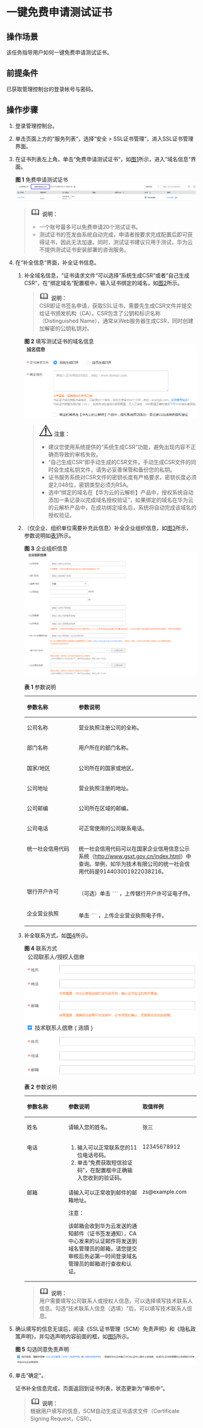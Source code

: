 # 一键免费申请测试证书<a name="ZH-CN_TOPIC_0117748226"></a>

## 操作场景<a name="section14877103731820"></a>

该任务指导用户如何一键免费申请测试证书。

## 前提条件<a name="section209262340197"></a>

已获取管理控制台的登录帐号与密码。

## 操作步骤<a name="section189617113219"></a>

1.  登录管理控制台。
2.  单击页面上方的“服务列表“，选择“安全  \>  SSL证书管理“，进入SSL证书管理界面。
3.  在证书列表左上角，单击“免费申请测试证书“，如[图1](#fig2346145623211)所示，进入“域名信息“界面。

    **图 1**  免费申请测试证书<a name="fig2346145623211"></a>  
    ![](figures/免费申请测试证书.png "免费申请测试证书")

    >![](public_sys-resources/icon-note.gif) **说明：**   
    >-   一个账号最多可以免费申请20个测试证书。  
    >-   测试证书的签发由系统自动完成，申请者按要求完成配置后即可获得证书，因此无法加速。同时，测试证书建议只用于测试，华为云不提供测试证书安装部署的咨询服务。  

4.  在“补全信息“界面，补全证书信息。
    1.  补全域名信息，“证书请求文件“可以选择“系统生成CSR“或者“自己生成CSR“，在“绑定域名“配置框中，输入证书绑定的域名，如[图2](#zh-cn_topic_0110866215_fig212112271419)所示。

        >![](public_sys-resources/icon-note.gif) **说明：**   
        >CSR即证书签名申请，获取SSL证书，需要先生成CSR文件并提交给证书颁发机构（CA）。CSR包含了公钥和标识名称（Distinguished Name），通常从Web服务器生成CSR，同时创建加解密的公钥私钥对。  

        **图 2**  填写测试证书的域名信息<a name="zh-cn_topic_0110866215_fig212112271419"></a>  
        ![](figures/填写测试证书的域名信息.png "填写测试证书的域名信息")

        >![](public_sys-resources/icon-notice.gif) **注意：**   
        >-   建议您使用系统提供的“系统生成CSR“功能，避免出现内容不正确而导致的审核失败。  
        >-   “自己生成CSR“即手动生成的CSR文件，手动生成CSR文件的同时会生成私钥文件，请务必妥善保管和备份您的私钥。  
        >-   证书服务系统对CSR文件的密钥长度有严格要求，密钥长度必须是2,048位，密钥类型必须为RSA。  
        >-   选中“绑定的域名在【华为云的云解析】产品中，授权系统自动添加一条记录以完成域名授权验证”，如果绑定的域名在华为云的云解析产品中，在成功绑定域名后，系统将自动完成该域名的授权验证。  

    2.  （仅企业、组织单位需要补充此信息）补全企业组织信息，如[图3](#zh-cn_topic_0110866215_fig1517919331585)所示，参数说明如[表1](#zh-cn_topic_0110866215_table1283352018128)所示。

        **图 3**  企业组织信息<a name="zh-cn_topic_0110866215_fig1517919331585"></a>  
        ![](figures/企业组织信息.png "企业组织信息")

        **表 1**  参数说明

        <a name="zh-cn_topic_0110866215_table1283352018128"></a>
        <table><thead align="left"><tr id="zh-cn_topic_0110866215_row6834172011120"><th class="cellrowborder" valign="top" width="30%" id="mcps1.2.3.1.1"><p id="zh-cn_topic_0110866215_p138341820191214"><a name="zh-cn_topic_0110866215_p138341820191214"></a><a name="zh-cn_topic_0110866215_p138341820191214"></a>参数名称</p>
        </th>
        <th class="cellrowborder" valign="top" width="70%" id="mcps1.2.3.1.2"><p id="zh-cn_topic_0110866215_p7834102041216"><a name="zh-cn_topic_0110866215_p7834102041216"></a><a name="zh-cn_topic_0110866215_p7834102041216"></a>参数说明</p>
        </th>
        </tr>
        </thead>
        <tbody><tr id="zh-cn_topic_0110866215_row14834162071216"><td class="cellrowborder" valign="top" width="30%" headers="mcps1.2.3.1.1 "><p id="zh-cn_topic_0110866215_p5834142021213"><a name="zh-cn_topic_0110866215_p5834142021213"></a><a name="zh-cn_topic_0110866215_p5834142021213"></a>公司名称</p>
        </td>
        <td class="cellrowborder" valign="top" width="70%" headers="mcps1.2.3.1.2 "><p id="zh-cn_topic_0110866215_p283419203122"><a name="zh-cn_topic_0110866215_p283419203122"></a><a name="zh-cn_topic_0110866215_p283419203122"></a>营业执照注册公司的全称。</p>
        </td>
        </tr>
        <tr id="zh-cn_topic_0110866215_row20359195410554"><td class="cellrowborder" valign="top" width="30%" headers="mcps1.2.3.1.1 "><p id="zh-cn_topic_0110866215_p1835945465519"><a name="zh-cn_topic_0110866215_p1835945465519"></a><a name="zh-cn_topic_0110866215_p1835945465519"></a>部门名称</p>
        </td>
        <td class="cellrowborder" valign="top" width="70%" headers="mcps1.2.3.1.2 "><p id="zh-cn_topic_0110866215_p113591554195513"><a name="zh-cn_topic_0110866215_p113591554195513"></a><a name="zh-cn_topic_0110866215_p113591554195513"></a>用户所在的部门名称。</p>
        </td>
        </tr>
        <tr id="zh-cn_topic_0110866215_row1082712855611"><td class="cellrowborder" valign="top" width="30%" headers="mcps1.2.3.1.1 "><p id="zh-cn_topic_0110866215_p1582728105617"><a name="zh-cn_topic_0110866215_p1582728105617"></a><a name="zh-cn_topic_0110866215_p1582728105617"></a>国家/地区</p>
        </td>
        <td class="cellrowborder" valign="top" width="70%" headers="mcps1.2.3.1.2 "><p id="zh-cn_topic_0110866215_p138271283566"><a name="zh-cn_topic_0110866215_p138271283566"></a><a name="zh-cn_topic_0110866215_p138271283566"></a>公司所在的国家或地区。</p>
        </td>
        </tr>
        <tr id="zh-cn_topic_0110866215_row883482020125"><td class="cellrowborder" valign="top" width="30%" headers="mcps1.2.3.1.1 "><p id="zh-cn_topic_0110866215_p4834102013129"><a name="zh-cn_topic_0110866215_p4834102013129"></a><a name="zh-cn_topic_0110866215_p4834102013129"></a>公司地址</p>
        </td>
        <td class="cellrowborder" valign="top" width="70%" headers="mcps1.2.3.1.2 "><p id="zh-cn_topic_0110866215_p28348203129"><a name="zh-cn_topic_0110866215_p28348203129"></a><a name="zh-cn_topic_0110866215_p28348203129"></a>营业执照注册的地址。</p>
        </td>
        </tr>
        <tr id="zh-cn_topic_0110866215_row1098854545515"><td class="cellrowborder" valign="top" width="30%" headers="mcps1.2.3.1.1 "><p id="zh-cn_topic_0110866215_p4989745125514"><a name="zh-cn_topic_0110866215_p4989745125514"></a><a name="zh-cn_topic_0110866215_p4989745125514"></a>公司邮编</p>
        </td>
        <td class="cellrowborder" valign="top" width="70%" headers="mcps1.2.3.1.2 "><p id="zh-cn_topic_0110866215_p1298904515553"><a name="zh-cn_topic_0110866215_p1298904515553"></a><a name="zh-cn_topic_0110866215_p1298904515553"></a>公司所在区域的邮编。</p>
        </td>
        </tr>
        <tr id="zh-cn_topic_0110866215_row4834172031220"><td class="cellrowborder" valign="top" width="30%" headers="mcps1.2.3.1.1 "><p id="zh-cn_topic_0110866215_p11834920181219"><a name="zh-cn_topic_0110866215_p11834920181219"></a><a name="zh-cn_topic_0110866215_p11834920181219"></a>公司电话</p>
        </td>
        <td class="cellrowborder" valign="top" width="70%" headers="mcps1.2.3.1.2 "><p id="zh-cn_topic_0110866215_p19834122041211"><a name="zh-cn_topic_0110866215_p19834122041211"></a><a name="zh-cn_topic_0110866215_p19834122041211"></a>可正常使用的公司联系电话。</p>
        </td>
        </tr>
        <tr id="zh-cn_topic_0110866215_row16834102071211"><td class="cellrowborder" valign="top" width="30%" headers="mcps1.2.3.1.1 "><p id="zh-cn_topic_0110866215_p743812915574"><a name="zh-cn_topic_0110866215_p743812915574"></a><a name="zh-cn_topic_0110866215_p743812915574"></a>统一社会信用代码</p>
        </td>
        <td class="cellrowborder" valign="top" width="70%" headers="mcps1.2.3.1.2 "><p id="zh-cn_topic_0110866215_p1583415201124"><a name="zh-cn_topic_0110866215_p1583415201124"></a><a name="zh-cn_topic_0110866215_p1583415201124"></a>统一社会信用代码可以在国家企业信用信息公示系统（<a href="http://www.gsxt.gov.cn/index.html">http</a><a href="http://www.gsxt.gov.cn/index.html">://</a><a href="http://www.gsxt.gov.cn/index.html">www.gsxt.gov.cn/index.html</a>）中查询。举例，如华为技术有限公司的统一社会信用代码是914403001922038216。</p>
        </td>
        </tr>
        <tr id="zh-cn_topic_0110866215_row1834420121214"><td class="cellrowborder" valign="top" width="30%" headers="mcps1.2.3.1.1 "><p id="zh-cn_topic_0110866215_p783462020125"><a name="zh-cn_topic_0110866215_p783462020125"></a><a name="zh-cn_topic_0110866215_p783462020125"></a>银行开户许可</p>
        </td>
        <td class="cellrowborder" valign="top" width="70%" headers="mcps1.2.3.1.2 "><p id="zh-cn_topic_0110866215_p0834182017122"><a name="zh-cn_topic_0110866215_p0834182017122"></a><a name="zh-cn_topic_0110866215_p0834182017122"></a>（可选）单击<a name="zh-cn_topic_0110866215_image363024416129"></a><a name="zh-cn_topic_0110866215_image363024416129"></a><span><img id="zh-cn_topic_0110866215_image363024416129" src="figures/浏览.png"></span>，上传银行开户许可证电子件。</p>
        </td>
        </tr>
        <tr id="zh-cn_topic_0110866215_row13437156131417"><td class="cellrowborder" valign="top" width="30%" headers="mcps1.2.3.1.1 "><p id="zh-cn_topic_0110866215_p164382562149"><a name="zh-cn_topic_0110866215_p164382562149"></a><a name="zh-cn_topic_0110866215_p164382562149"></a>企业营业执照</p>
        </td>
        <td class="cellrowborder" valign="top" width="70%" headers="mcps1.2.3.1.2 "><p id="zh-cn_topic_0110866215_p19503173913220"><a name="zh-cn_topic_0110866215_p19503173913220"></a><a name="zh-cn_topic_0110866215_p19503173913220"></a>单击<a name="zh-cn_topic_0110866215_image2081435119217"></a><a name="zh-cn_topic_0110866215_image2081435119217"></a><span><img id="zh-cn_topic_0110866215_image2081435119217" src="figures/浏览.png"></span>，上传企业营业执照电子件。</p>
        </td>
        </tr>
        </tbody>
        </table>

    3.  补全联系方式，如[图4](#zh-cn_topic_0110866215_fig974115386374)所示。

        **图 4**  联系方式<a name="zh-cn_topic_0110866215_fig974115386374"></a>  
        ![](figures/联系方式.png "联系方式")

        **表 2**  参数说明

        <a name="zh-cn_topic_0110866215_table49813213398"></a>
        <table><thead align="left"><tr id="zh-cn_topic_0110866215_row6981152116396"><th class="cellrowborder" valign="top" width="24%" id="mcps1.2.4.1.1"><p id="zh-cn_topic_0110866215_p20981112113398"><a name="zh-cn_topic_0110866215_p20981112113398"></a><a name="zh-cn_topic_0110866215_p20981112113398"></a>参数名称</p>
        </th>
        <th class="cellrowborder" valign="top" width="43%" id="mcps1.2.4.1.2"><p id="zh-cn_topic_0110866215_p198162163919"><a name="zh-cn_topic_0110866215_p198162163919"></a><a name="zh-cn_topic_0110866215_p198162163919"></a>参数说明</p>
        </th>
        <th class="cellrowborder" valign="top" width="33%" id="mcps1.2.4.1.3"><p id="zh-cn_topic_0110866215_p29101833184110"><a name="zh-cn_topic_0110866215_p29101833184110"></a><a name="zh-cn_topic_0110866215_p29101833184110"></a>取值样例</p>
        </th>
        </tr>
        </thead>
        <tbody><tr id="zh-cn_topic_0110866215_row498122120394"><td class="cellrowborder" valign="top" width="24%" headers="mcps1.2.4.1.1 "><p id="zh-cn_topic_0110866215_p14981182118398"><a name="zh-cn_topic_0110866215_p14981182118398"></a><a name="zh-cn_topic_0110866215_p14981182118398"></a>姓名</p>
        </td>
        <td class="cellrowborder" valign="top" width="43%" headers="mcps1.2.4.1.2 "><p id="zh-cn_topic_0110866215_p11981132153912"><a name="zh-cn_topic_0110866215_p11981132153912"></a><a name="zh-cn_topic_0110866215_p11981132153912"></a>请输入您的姓名。</p>
        </td>
        <td class="cellrowborder" valign="top" width="33%" headers="mcps1.2.4.1.3 "><p id="zh-cn_topic_0110866215_p1391033394110"><a name="zh-cn_topic_0110866215_p1391033394110"></a><a name="zh-cn_topic_0110866215_p1391033394110"></a>张三</p>
        </td>
        </tr>
        <tr id="zh-cn_topic_0110866215_row398115215398"><td class="cellrowborder" valign="top" width="24%" headers="mcps1.2.4.1.1 "><p id="zh-cn_topic_0110866215_p159818215393"><a name="zh-cn_topic_0110866215_p159818215393"></a><a name="zh-cn_topic_0110866215_p159818215393"></a>电话</p>
        </td>
        <td class="cellrowborder" valign="top" width="43%" headers="mcps1.2.4.1.2 "><a name="zh-cn_topic_0110866215_ol588015194310"></a><a name="zh-cn_topic_0110866215_ol588015194310"></a><ol id="zh-cn_topic_0110866215_ol588015194310"><li>输入可以正常联系您的11位电话号码。</li><li>单击<span class="uicontrol" id="zh-cn_topic_0110866215_uicontrol478084014434"><a name="zh-cn_topic_0110866215_uicontrol478084014434"></a><a name="zh-cn_topic_0110866215_uicontrol478084014434"></a>“免费获取短信验证码”</span>，在配置框中正确输入您收到的验证码。</li></ol>
        </td>
        <td class="cellrowborder" valign="top" width="33%" headers="mcps1.2.4.1.3 "><p id="zh-cn_topic_0110866215_p10910153354120"><a name="zh-cn_topic_0110866215_p10910153354120"></a><a name="zh-cn_topic_0110866215_p10910153354120"></a>12345678912</p>
        </td>
        </tr>
        <tr id="zh-cn_topic_0110866215_row298162112394"><td class="cellrowborder" valign="top" width="24%" headers="mcps1.2.4.1.1 "><p id="zh-cn_topic_0110866215_p149811821103915"><a name="zh-cn_topic_0110866215_p149811821103915"></a><a name="zh-cn_topic_0110866215_p149811821103915"></a>邮箱</p>
        </td>
        <td class="cellrowborder" valign="top" width="43%" headers="mcps1.2.4.1.2 "><p id="zh-cn_topic_0110866215_p59811021103915"><a name="zh-cn_topic_0110866215_p59811021103915"></a><a name="zh-cn_topic_0110866215_p59811021103915"></a>请输入可以正常收到邮件的邮箱地址。</p>
        <div class="notice" id="zh-cn_topic_0110866215_note14440438145312"><a name="zh-cn_topic_0110866215_note14440438145312"></a><a name="zh-cn_topic_0110866215_note14440438145312"></a><span class="noticetitle"> 注意： </span><div class="noticebody"><p id="zh-cn_topic_0110866215_p19440183835315"><a name="zh-cn_topic_0110866215_p19440183835315"></a><a name="zh-cn_topic_0110866215_p19440183835315"></a>该邮箱会收到华为云发送的通知邮件（证书签发通知），CA中心发来的认证邮件将发送到域名管理员的邮箱，请您提交审核后务必第一时间登录域名管理员的邮箱进行查收和认证。</p>
        </div></div>
        </td>
        <td class="cellrowborder" valign="top" width="33%" headers="mcps1.2.4.1.3 "><p id="zh-cn_topic_0110866215_p1591093316414"><a name="zh-cn_topic_0110866215_p1591093316414"></a><a name="zh-cn_topic_0110866215_p1591093316414"></a>zs@example.com</p>
        </td>
        </tr>
        </tbody>
        </table>

        >![](public_sys-resources/icon-note.gif) **说明：**   
        >用户需要填写公司联系人或授权人信息，可以选择填写技术联系人信息。勾选“技术联系人信息（选填）“后，可以填写技术联系人信息。  


5.  确认填写的信息无误后，阅读《SSL证书管理（SCM）免责声明》和《隐私政策声明》，并勾选声明内容前面的框，如[图5](#fig85701212917)所示。

    **图 5**  勾选同意免责声明<a name="fig85701212917"></a>  
    ![](figures/勾选同意免责声明.png "勾选同意免责声明")

6.  单击“确定“。

    证书补全信息完成，页面返回到证书列表，状态更新为“审核中“。

    >![](public_sys-resources/icon-note.gif) **说明：**   
    >根据用户填写的信息，SCM自动生成证书请求文件（Certificate Signing Request，CSR）。  


